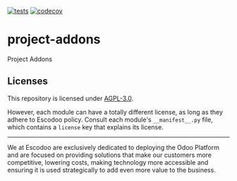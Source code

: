 <!-- [![Runbot Status](https://runbot.odoo-community.org/runbot/badge/flat//14.0.svg)](https://runbot.odoo-community.org/runbot/repo/github-com-oca-project-addons-) -->
<!-- [![Build Status](https://travis-ci.com/Escodoo/project-addons.svg?branch=14.0)](https://travis-ci.com/Escodoo/project-addons) -->
[![tests](https://github.com/Escodoo/project-addons/actions/workflows/test.yml/badge.svg)](https://github.com/Escodoo/project-addons/actions/workflows/test.yml)
[![codecov](https://codecov.io/gh/Escodoo/project-addons/branch/14.0/graph/badge.svg)](https://codecov.io/gh/Escodoo/project-addons)
<!-- [![Translation Status](https://translation.odoo-community.org/widgets/project-addons-14-0/-/svg-badge.svg)](https://translation.odoo-community.org/engage/project-addons-14-0/?utm_source=widget) -->

<!-- /!\ do not modify above this line -->

# project-addons

Project Addons

<!-- /!\ do not modify below this line -->

<!-- prettier-ignore-start -->



<!-- prettier-ignore-end -->

## Licenses

This repository is licensed under [AGPL-3.0](LICENSE).

However, each module can have a totally different license, as long as they adhere to Escodoo
policy. Consult each module's `__manifest__.py` file, which contains a `license` key
that explains its license.

----

We at Escodoo are exclusively dedicated to deploying the Odoo Platform and are
focused on providing solutions that make our customers more competitive, lowering
costs, making technology more accessible and ensuring it is used strategically to
add even more value to the business.
